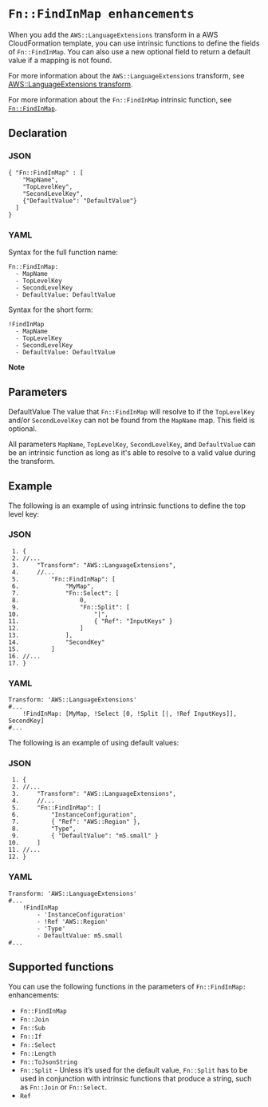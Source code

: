 # `Fn::FindInMap enhancements`<a name="intrinsic-function-reference-findinmap-enhancements"></a>

When you add the `AWS::LanguageExtensions` transform in a AWS CloudFormation template, you can use intrinsic functions to define the fields of `Fn::FindInMap`\. You can also use a new optional field to return a default value if a mapping is not found\.

For more information about the `AWS::LanguageExtensions` transform, see [AWS::LanguageExtensions transform](transform-aws-languageextensions.md)\.

For more information about the `Fn::FindInMap` intrinsic function, see [`Fn::FindInMap`](intrinsic-function-reference-findinmap.md)\.

## Declaration<a name="intrinsic-function-reference-findinmap-enhancements-declaration"></a>

### JSON<a name="intrinsic-function-reference-findinmap-enhancements-syntax.json"></a>

```
{ "Fn::FindInMap" : [
    "MapName",
    "TopLevelKey",
    "SecondLevelKey",
    {"DefaultValue": "DefaultValue"}
  ]
}
```

### YAML<a name="intrinsic-function-reference-findinmap-enhancements-syntax.yaml"></a>

Syntax for the full function name:

```
Fn::FindInMap:
  - MapName
  - TopLevelKey
  - SecondLevelKey
  - DefaultValue: DefaultValue
```

Syntax for the short form:

```
!FindInMap
  - MapName
  - TopLevelKey
  - SecondLevelKey
  - DefaultValue: DefaultValue
```

**Note**  


## Parameters<a name="intrinsic-function-reference-findinmap-enhancements-parameters"></a>

DefaultValue  <a name="DefaultValue"></a>
The value that `Fn::FindInMap` will resolve to if the `TopLevelKey` and/or `SecondLevelKey` can not be found from the `MapName` map\. This field is optional\.

All parameters `MapName`, `TopLevelKey`, `SecondLevelKey`, and `DefaultValue` can be an intrinsic function as long as it's able to resolve to a valid value during the transform\.

## Example<a name="intrinsic-function-reference-findinmap-enhancements-example"></a>

The following is an example of using intrinsic functions to define the top level key:

### JSON<a name="intrinsic-function-reference-findinmap-enhancement-example.json"></a>

```
 1. {
 2. //...
 3.     "Transform": "AWS::LanguageExtensions",
 4.     //...
 5.         "Fn::FindInMap": [
 6.             "MyMap",
 7.             "Fn::Select": [
 8.                 0,
 9.                 "Fn::Split": [
10.                     "|",
11.                     { "Ref": "InputKeys" }
12.                 ]
13.             ],
14.             "SecondKey"
15.         ]
16. //...
17. }
```

### YAML<a name="intrinsic-function-reference-findinmap-example.yaml"></a>

```
Transform: 'AWS::LanguageExtensions'
#...
    !FindInMap: [MyMap, !Select [0, !Split [|, !Ref InputKeys]], SecondKey]
#...
```

The following is an example of using default values:

### JSON<a name="intrinsic-function-reference-findinmap-enhancement-example2.json"></a>

```
 1. {
 2. //...
 3.     "Transform": "AWS::LanguageExtensions",
 4.     //...
 5.     "Fn::FindInMap": [
 6.         "InstanceConfiguration",
 7.         { "Ref": "AWS::Region" },
 8.         "Type",
 9.         { "DefaultValue": "m5.small" }
10.     ]
11. //...
12. }
```

### YAML<a name="intrinsic-function-reference-findinmap-example2.yaml"></a>

```
Transform: 'AWS::LanguageExtensions'
#...
    !FindInMap 
        - 'InstanceConfiguration'
        - !Ref 'AWS::Region'
        - 'Type'
        - DefaultValue: m5.small
#...
```

## Supported functions<a name="intrinsic-function-reference-findinmap-enhancements-supported-functions"></a>

You can use the following functions in the parameters of `Fn::FindInMap:` enhancements:
+ `Fn::FindInMap`
+ `Fn::Join`
+ `Fn::Sub`
+ `Fn::If`
+ `Fn::Select`
+ `Fn::Length`
+ `Fn::ToJsonString`
+ `Fn::Split` \- Unless it’s used for the default value, `Fn::Split` has to be used in conjunction with intrinsic functions that produce a string, such as `Fn::Join` or `Fn::Select`\.
+ `Ref`